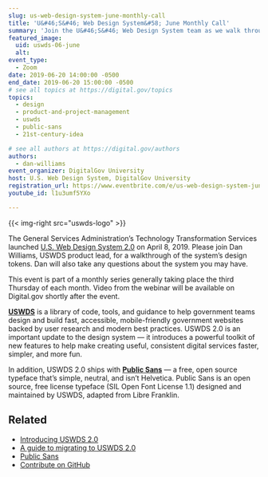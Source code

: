 ```yaml
---
slug: us-web-design-system-june-monthly-call
title: 'U&#46;S&#46; Web Design System&#58; June Monthly Call'
summary: 'Join the U&#46;S&#46; Web Design System team as we walk through the system’s design tokens and take any questions you might have! '
featured_image:
  uid: uswds-06-june
  alt:
event_type:
  - Zoom
date: 2019-06-20 14:00:00 -0500
end_date: 2019-06-20 15:00:00 -0500
# see all topics at https://digital.gov/topics
topics:
  - design
  - product-and-project-management
  - uswds
  - public-sans
  - 21st-century-idea

# see all authors at https://digital.gov/authors
authors:
  - dan-williams
event_organizer: DigitalGov University
host: U.S. Web Design System, DigitalGov University
registration_url: https://www.eventbrite.com/e/us-web-design-system-june-monthly-call-registration-63426163362
youtube_id: l1u3umf5YXo

---
```


{{< img-right src="uswds-logo" >}}

The General Services Administration’s Technology Transformation Services launched [U.S. Web Design System 2.0](https://designsystem.digital.gov/) on April 8, 2019. Please join Dan Williams, USWDS product lead, for a walkthrough of the system’s design tokens. Dan will also take any questions about the system you may have.

This event is part of a monthly series generally taking place the third Thursday of each month. Video from the webinar will be available on Digital.gov shortly after the event.

[**USWDS**](https://designsystem.digital.gov/) is a library of code, tools, and guidance to help government teams design and build fast, accessible, mobile-friendly government websites backed by user research and modern best practices. USWDS 2.0 is an important update to the design system — it introduces a powerful toolkit of new features to help make creating useful, consistent digital services faster, simpler, and more fun.

In addition, USWDS 2.0 ships with [**Public Sans**](https://public-sans.digital.gov/) — a free, open source typeface that’s simple, neutral, and isn’t Helvetica. Public Sans is an open source, free license typeface (SIL Open Font License 1.1) designed and maintained by USWDS, adapted from Libre Franklin.

## Related

- [Introducing USWDS 2.0](https://designsystem.digital.gov/whats-new/updates/2019/04/08/introducing-uswds-2-0/)
- [A guide to migrating to USWDS 2.0](https://designsystem.digital.gov/documentation/migration/)
- [Public Sans](https://public-sans.digital.gov/)
- [Contribute on GitHub](https://github.com/uswds/uswds)
